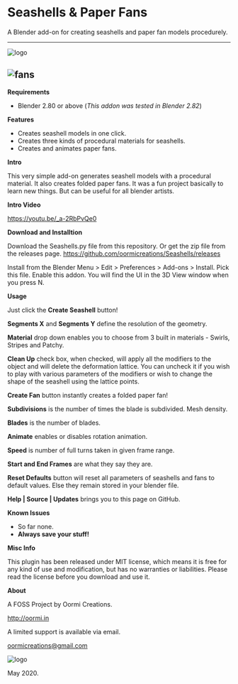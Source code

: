 # Seashells & Paper Fans
A Blender add-on for creating seashells and paper fan models procedurely.


---

![logo](https://oormi.in/software/software_images/seashellsthumb.jpg)

![fans](https://oormi.in/software/software_images/fanthumb.jpg)
---

**Requirements**

* Blender 2.80 or above (_This addon was tested in Blender 2.82_)

**Features**

* Creates seashell models in one click.
* Creates three kinds of procedural materials for seashells.
* Creates and animates paper fans.

**Intro**

This very simple add-on generates seashell models with a procedural material. It also creates folded paper fans. It was a fun project basically to learn new things. But can be useful for all blender artists.


**Intro Video**

https://youtu.be/_a-2RbPvQe0


**Download and Installtion**

Download the Seashells.py file from this repository. Or get the zip file from the releases page.
https://github.com/oormicreations/Seashells/releases

Install from the Blender Menu > Edit > Preferences > Add-ons > Install. Pick this file. Enable this addon.
You will find the UI in the 3D View window when you press N.

**Usage**

Just click the **Create Seashell** button!

**Segments X** and **Segments Y** define the resolution of the geometry.

**Material** drop down enables you to choose from 3 built in materials - Swirls, Stripes and Patchy.

**Clean Up** check box, when checked, will apply all the modifiers to the object and will delete the deformation lattice. You can uncheck it if you wish to play with various parameters of the modifiers or wish to change the shape of the seashell using the lattice points.

**Create Fan** button instantly creates a folded paper fan!

**Subdivisions** is the number of times the blade is subdivided. Mesh density.

**Blades** is the number of blades.

**Animate** enables or disables rotation animation. 

**Speed** is number of full turns taken in given frame range.

**Start and End Frames** are what they say they are.

**Reset Defaults** button will reset all parameters of seashells and fans to default values. Else they remain stored in your blender file.

**Help | Source | Updates** brings you to this page on GitHub.


**Known Issues**

* So far none.
* **Always save your stuff!**


**Misc Info**

This plugin has been released under MIT license, which means it is free for any kind of use and modification, but has no warranties or liabilities. Please read the license before you download and use it. 

**About**

A FOSS Project by Oormi Creations.

http://oormi.in

A limited support is available via email.

oormicreations@gmail.com


![logo](https://oormi.in/software/cbp/images/OormiLogo.png)

May 2020.









